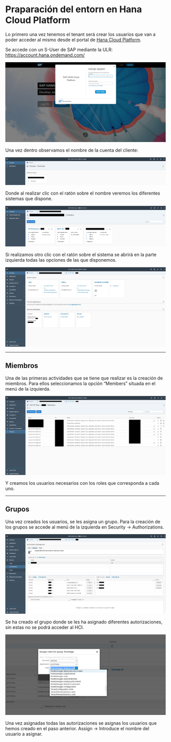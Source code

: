 # Praparación del entorn en Hana Cloud Platform

Lo primero una vez tenemos el tenant será crear los usuarios que van a poder acceder al mismo desde el portal de [Hana Cloud Platform](https://cloudplatform.sap.com/index.html).

Se accede con un S-User de SAP mediante la ULR: <https://account.hana.ondemand.com/>

![](img/01.intro.01.png)


Una vez dentro observamos el nombre de la cuenta del cliente:

![](img/01.intro.02.png)

Donde al realizar clic con el ratón sobre el nombre veremos los diferentes sistemas que dispone.

![](img/01.intro.03.png)

Si realizamos otro clic con el ratón sobre el sistema se abrirá en la parte izquierda todas las opciones de las que disponemos.

![](img/01.intro.04.png)

***
## Miembros

Una de las primeras actividades que se tiene que realizar es la creación de miembros. Para ellos seleccionamos la opción “Members” situada en el menú de la izquierda.

![](img/01.intro.05.png)

Y creamos los usuarios necesarios con los roles que corresponda a cada uno.

***
## Grupos

Una vez creados los usuarios, se les asigna un grupo. Para la creación de los grupos se accede al menú de la izquierda en Security -> Authorizations.

![](img/01.intro.06.png)

Se ha creado el grupo donde se les ha asignado diferentes autorizaciones, sin estas no se podrá acceder al HCI. 

![](img/01.intro.07.png)

Una vez asignadas todas las autorizaciones se asignas los usuarios que hemos creado en el paso anterior. Assign -> Introduce el nombre del usuario a asignar.
